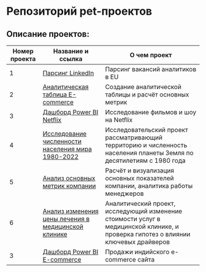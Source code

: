 # Репозиторий pet-проектов

## Описание проектов:
| Номер проекта | Название и ссылка | О чем проект                                                     |
|---------------|-------------------|------------------------------------------------------------------|
|1              |[Парсинг LinkedIn](https://github.com/AlexeyK12/Pet_projects/tree/main/Парсинг%20LinkedIn)|Парсинг вакансий аналитиков в EU|
|2              |[Аналитическая таблица E-commerce](https://github.com/AlexeyK12/Pet_projects/blob/main/Аналитическая%20таблица%20E-commerce/Аналитическая%20таблица%20E-commerce.ipynb)|Создание аналитической таблицы и расчёт основных метрик|
|3              |[Дашборд Power BI Netflix](https://github.com/AlexeyK12/Pet_projects/tree/main/Дашборд%20в%20Power%20BI%20-%20Netflix)|Исследование фильмов и шоу на Netflix|
|4              |[Исследование численности населения мира 1980-2022](https://github.com/AlexeyK12/Pet_projects/blob/main/Исследовательский%20анализ%20населения%20мира%201980-2022/Исследовательский%20анализ%20населения%20мира%201980-2022.ipynb)|Исследовательский проект рассматривающий территорию и численность населения планеты Земля по десятилетиям с 1980 года|
|5              |[Анализ основных метрик компании](https://github.com/AlexeyK12/Pet_projects/blob/main/Метрики%20компании/Расчёт%20и%20визуализация%20основных%20метрик%20компании.ipynb)|Расчёт и визуализация основных показателей компании, аналитика работы менеджеров|
|6              |[Анализ изменения цены лечения в медицинской клинике](https://github.com/AlexeyK12/Pet_projects/blob/main/Анализ%20изменения%20цены%20лечения%20в%20медицинской%20клинике/Анализ%20изменения%20цены%20лечения%20в%20медицинской%20клинике.ipynb)|Аналитический проект, исследующий изменение стоимости услуг в медицинской клинике, и проверка гипотез о влиянии ключевых драйверов|
|3              |[Дашборд Power BI E-commerce]()|Продажи индийского e-commerce сайта|
